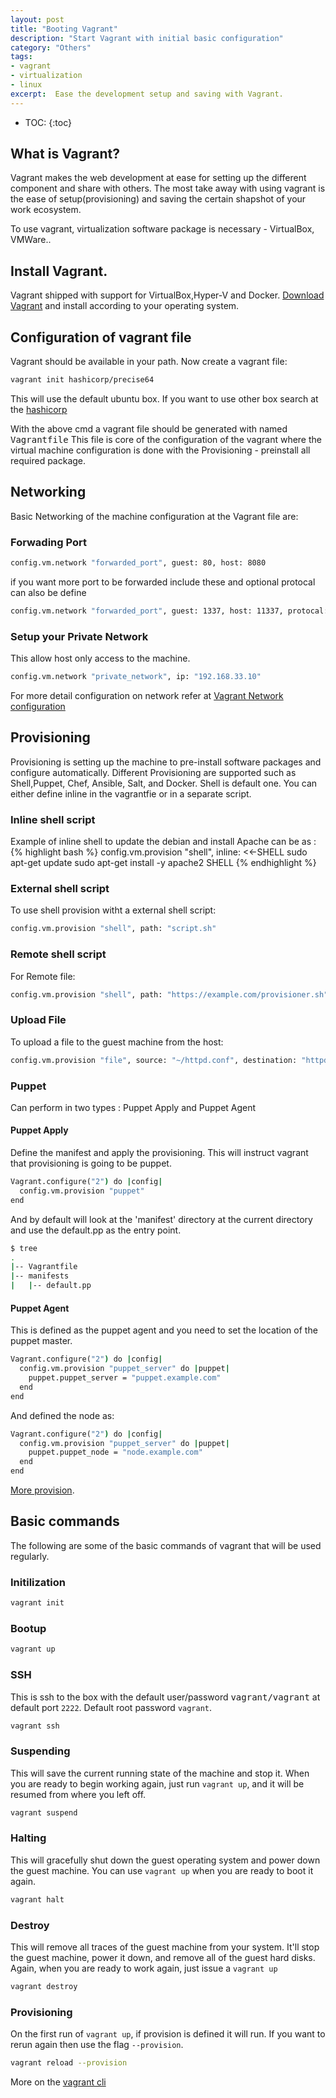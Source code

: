 ```yaml
---
layout: post
title: "Booting Vagrant"
description: "Start Vagrant with initial basic configuration"
category: "Others"
tags:
- vagrant
- virtualization
- linux
excerpt:  Ease the development setup and saving with Vagrant.
---
```

* TOC:
{:toc}

## What is Vagrant?
Vagrant makes the web development at ease for setting up the different component and share with others. The most take away with using vagrant is the ease of setup(provisioning) and saving the certain shapshot of your work ecosystem.

To use vagrant, virtualization software package is necessary - VirtualBox, VMWare..

## Install Vagrant.
Vagrant shipped with support for VirtualBox,Hyper-V and Docker.
[Download Vagrant][Download Vagrant] and install according to your operating system.

## Configuration of vagrant file
Vagrant should be available in your path.
Now create a vagrant file:
```bash
vagrant init hashicorp/precise64
```
This will use the default ubuntu box. If you want to use other box search at the [hashicorp][hashicorp]

With the above cmd a vagrant file should be generated with named <kbd>Vagrantfile</kbd>
This file is core of the configuration of the vagrant where the virtual machine configuration is done with the Provisioning - preinstall all required package.
## Networking
Basic Networking of the machine configuration at the Vagrant file are:

### Forwading Port
```cmd
config.vm.network "forwarded_port", guest: 80, host: 8080
```
if you want more port to be forwarded include these and optional protocal can also be define
```cmd
config.vm.network "forwarded_port", guest: 1337, host: 11337, protocal: "tcp"
```

### Setup your Private Network
This allow host only access to the machine.
```cmd
config.vm.network "private_network", ip: "192.168.33.10"
```
For more detail configuration on network refer at [Vagrant Network configuration][Vagrant Network configuration]

## Provisioning
Provisioning is setting up the machine to pre-install software packages and configure automatically.
Different Provisioning are supported such as Shell,Puppet, Chef, Ansible, Salt, and Docker. Shell is default one.
You can either define inline in the vagrantfie or in a separate script.

### Inline shell script
Example of inline shell to update the debian and install Apache can be as :
{% highlight bash %}
config.vm.provision "shell", inline: <<-SHELL
   sudo apt-get update
   sudo apt-get install -y apache2
 SHELL
{% endhighlight %}

### External shell script
To use shell provision witht a external shell script:
```cmd
config.vm.provision "shell", path: "script.sh"
```

### Remote shell script
For Remote file:
```cmd
config.vm.provision "shell", path: "https://example.com/provisioner.sh"
```

### Upload File
To upload a file to the guest machine from the host:
```cmd
config.vm.provision "file", source: "~/httpd.conf", destination: "httpd.conf"
```

### Puppet
Can perform in two types : Puppet Apply and Puppet Agent
#### Puppet Apply
Define the manifest and apply the provisioning.
This will instruct vagrant that provisioning is going to be puppet.
```cmd
Vagrant.configure("2") do |config|
  config.vm.provision "puppet"
end
```
And by default will look at the 'manifest' directory at the current directory and use the default.pp as the entry point.
```bash
$ tree
.
|-- Vagrantfile
|-- manifests
|   |-- default.pp
```

#### Puppet Agent
This is defined as the puppet agent and you need to set the location of the puppet master.
```cmd
Vagrant.configure("2") do |config|
  config.vm.provision "puppet_server" do |puppet|
    puppet.puppet_server = "puppet.example.com"
  end
end
```
And defined the node as:
```cmd
Vagrant.configure("2") do |config|
  config.vm.provision "puppet_server" do |puppet|
    puppet.puppet_node = "node.example.com"
  end
end
```
[More provision][More provision].

## Basic commands
The following are some of the basic commands of vagrant that will be used regularly.
### Initilization
```bash
vagrant init
```
### Bootup
```bash
vagrant up
```
### SSH
This is ssh to the box with the default user/password <kbd>vagrant/vagrant</kbd> at default port `2222`.
Default root password `vagrant`.
```bash
vagrant ssh
```
### Suspending
This will save the current running state of the machine and stop it. When you are ready to begin working again, just run `vagrant up`, and it will be resumed from where you left off.
```bash
vagrant suspend
```
### Halting
This will gracefully shut down the guest operating system and power down the guest machine. You can use `vagrant up` when you are ready to boot it again.
```bash
vagrant halt
```
### Destroy
This will remove all traces of the guest machine from your system. It'll stop the guest machine, power it down, and remove all of the guest hard disks. Again, when you are ready to work again, just issue a `vagrant up`
```bash
vagrant destroy
```
### Provisioning
On the first run of `vagrant up`, if provision is defined it will run. If you want to rerun again then use the flag `--provision`.

```bash
vagrant reload --provision
```
More on the [vagrant cli][vagrant cli]


[Download Vagrant]: https://www.vagrantup.com/downloads.html
[hashicorp]:  https://atlas.hashicorp.com/boxes/search
[Vagrant Network configuration]:  https://www.vagrantup.com/docs/networking/
[vagrant cli]:  https://www.vagrantup.com/docs/cli/
[More provision]: https://www.vagrantup.com/docs/provisioning
